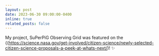 ```yaml
---
layout: post
date: 2023-06-30 09:00:00-0400
inline: true
related_posts: false
---
```


My project, SuPerPiG Observing Grid was featured on the {(https://science.nasa.gov/get-involved/citizen-science/newly-selected-citizen-science-proposals-a-peek-at-whats-next/)! :sparkles:
